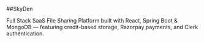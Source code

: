 ##SkyDen

Full Stack SaaS File Sharing Platform built with React, Spring Boot & MongoDB — featuring credit-based storage, Razorpay payments, and Clerk authentication.
